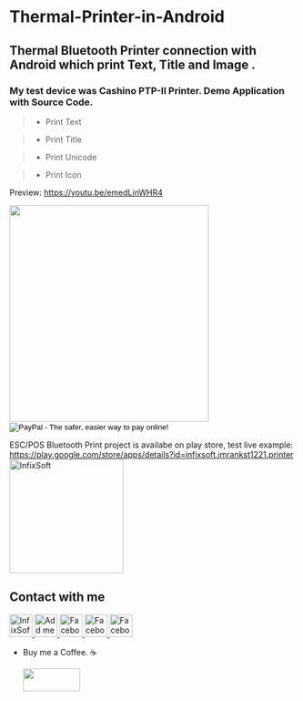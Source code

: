 # Thermal-Printer-in-Android 

## Thermal Bluetooth Printer connection with Android which print Text, Title and Image . 
### My test device was Cashino PTP-II Printer. Demo Application with Source Code.

> * Print Text

> * Print Title

> * Print Unicode

> * Print Icon 

Preview: https://youtu.be/emedLinWHR4

<img src="https://cloud.githubusercontent.com/assets/7795398/22687215/4c9d4f5e-ed51-11e6-8314-732da33427a0.JPG" width="350" height="380">


<form action="https://www.paypal.com/cgi-bin/webscr" method="post" target="_top">
<input type="hidden" name="cmd" value="_s-xclick">
<input type="hidden" name="hosted_button_id" value="MCLBW2YHUUHJ8">
<input type="image" src="https://www.paypalobjects.com/en_US/i/btn/btn_donateCC_LG.gif" border="0" name="submit" alt="PayPal - The safer, easier way to pay online!">
<img alt="" border="0" src="https://www.paypalobjects.com/en_US/i/scr/pixel.gif" width="1" height="1">
</form>

ESC/POS Bluetooth Print project is availabe on play store, test live example: 
<br>
<a href="https://play.google.com/store/apps/details?id=infix.imrankst1221.rocket.web/">https://play.google.com/store/apps/details?id=infixsoft.imrankst1221.printer</a>
<br>
<a href="https://play.google.com/store/apps/details?id=infix.imrankst1221.rocket.web/" rel="nofollow">
  <img alt="InfixSoft" src="https://user-images.githubusercontent.com/7795398/50726494-0fa7b280-1138-11e9-9f2a-74d40f877302.png" width="200" height="200" >
</a>
<br>

## Contact with me
<a href="http://www.infixsoft.com/" rel="nofollow">
  <img alt="InfixSoft" src="https://user-images.githubusercontent.com/7795398/50554917-cf86a100-0ced-11e9-86d5-20bab2faed9b.png" width="40" height="40" >
</a>
<a href="https://www.linkedin.com/in/imrankst1221/" rel="nofollow">
  <img alt="Add me to Linkedin" src="https://user-images.githubusercontent.com/7795398/50554847-a6194580-0cec-11e9-91fb-b766bbbfd420.png" width="40" height="40" >
</a>
<a href="https://www.facebook.com/infixsoft/" rel="nofollow">
  <img alt="Facebook" src="https://user-images.githubusercontent.com/7795398/50554846-a580af00-0cec-11e9-9f86-08e8940d468b.png" width="40" height="40" >
</a>
<a href="https://medium.com/@imrankst1221/" rel="nofollow">
  <img alt="Facebook" src="https://user-images.githubusercontent.com/7795398/50554848-a6194580-0cec-11e9-93ca-ebee078d626d.png" width="40" height="40" >
</a>
<a href="https://www.youtube.com/channel/UCz1M4tNjTK_SgCZwiP-zFJQ" rel="nofollow">
  <img alt="Facebook" src="https://user-images.githubusercontent.com/7795398/50554850-a6b1dc00-0cec-11e9-9673-9ba0c0ab4fa9.png" width="40" height="40" >
</a>
<br>



* Buy me a Coffee. ☕️ 
   
   <a href="https://www.paypal.me/imrankst1221" target="_blank"><img src="https://www.paypalobjects.com/webstatic/i/logo/rebrand/ppcom.svg" width="100" height="40" style="margin-bottom:-15px;"></a> 

